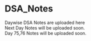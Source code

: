 # DSA_Notes
 Daywise DSA Notes are uploaded here<br/>
 Next Day Notes will be uploaded soon.<br/>
 Day 75,76 Notes will be uploaded soon.<br/>
 </br>
 
